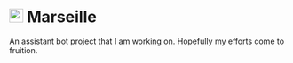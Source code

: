 # <img src="https://user-images.githubusercontent.com/120186121/222975209-e60f8b9d-2502-41aa-98ac-afc4368b3f77.png"  width="25"> Marseille
 An assistant bot project that I am working on. Hopefully my efforts come to fruition.
 
